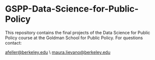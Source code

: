 # GSPP-Data-Science-for-Public-Policy

This repository contains the final projects of the Data Science for Public Policy course at the Goldman School for Public Policy.
For questions contact: 

afeller@berkeley.edu \\
maura.lievano@berkeley.edu

